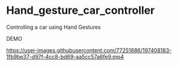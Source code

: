 # Hand_gesture_car_controller
Controlling a car using Hand Gestures

DEMO 


https://user-images.githubusercontent.com/77251886/197408183-1fb9be37-d97f-4cc8-bd69-aa5cc57a6fe9.mp4

